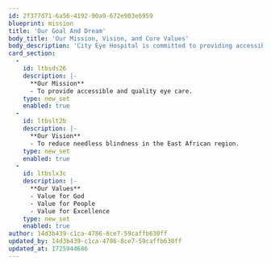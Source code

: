 ```yaml
---
id: 2f377d71-6a56-4192-90a9-672e903e6959
blueprint: mission
title: 'Our Goal And Dream'
body_title: 'Our Mission, Vision, and Core Values'
body_description: 'City Eye Hospital is committed to providing accessible, high-quality eye care in East Africa. Guided by our core values of faith, people-centricity, and excellence, we aim to minimize needless blindness, fostering a culture of compassion and continuous improvement.'
card_section:
  -
    id: ltbsds26
    description: |-
      **Our Mission**
      - To provide accessible and quality eye care.
    type: new_set
    enabled: true
  -
    id: ltbslt2b
    description: |-
      **Our Vision**
      - To reduce needless blindness in the East African region.
    type: new_set
    enabled: true
  -
    id: ltbslx3c
    description: |-
      **Our Values**
      - Value for God
      - Value for People
      - Value for Excellence
    type: new_set
    enabled: true
author: 14d3b439-c1ca-4786-8ce7-59caffb630ff
updated_by: 14d3b439-c1ca-4786-8ce7-59caffb630ff
updated_at: 1725944686
---
```


